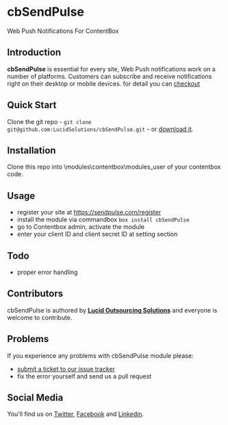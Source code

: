 # **cbSendPulse**
Web Push Notifications For ContentBox

## **Introduction**

**cbSendPulse** is essential for every site, Web Push notifications work on a number of platforms. Customers can subscribe and receive notifications right on their desktop or mobile devices. for detail you can [checkout](https://sendpulse.com)

## **Quick Start**

Clone the git repo - `git clone git@github.com:LucidSolutions/cbSendPulse.git` - or [download it](https://github.com/LucidSolutions/cbSendPulse/archive/master.zip).

## **Installation**

Clone this repo into \modules\contentbox\modules_user of your contentbox code.

## **Usage**

- register your site at https://sendpulse.com/register
- install the module via commandbox `box install cbSendPulse`
- go to Contentbox admin, activate the module
- enter your client ID and client secret ID at setting section


## Todo
- proper error handling


## **Contributors**

cbSendPulse is authored by **[Lucid Outsourcing Solutions](https://lucidoutsourcing.com/)** and everyone is welcome to contribute. 

## **Problems**

If you experience any problems with cbSendPulse module please:

* [submit a ticket to our issue tracker](https://github.com/LucidSolutions/cbSendPulse/issues)
* fix the error yourself and send us a pull request

## **Social Media**

You'll find us on [Twitter](https://twitter.com/Lucidsolutions_), [Facebook](https://www.facebook.com/Lucid-Outsourcing-Solutions-Pvt-Ltd-1505329613073685/) and [Linkedin](https://www.linkedin.com/company/lucidsolutions-pvt-ltd).
